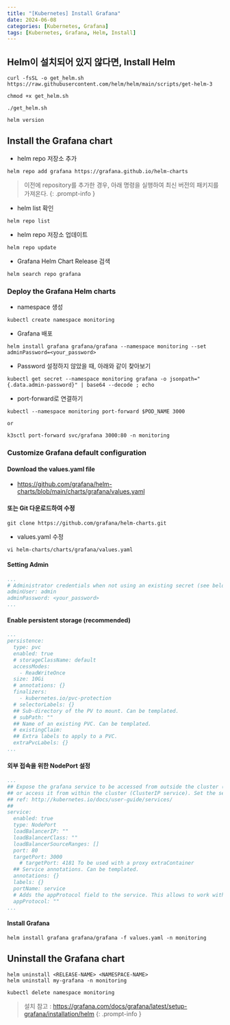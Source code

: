 ```yaml
---
title: "[Kubernetes] Install Grafana"
date: 2024-06-08
categories: [Kubernetes, Grafana]
tags: [Kubernetes, Grafana, Helm, Install]
---
```


## Helm이 설치되어 있지 않다면, Install Helm
```
curl -fsSL -o get_helm.sh https://raw.githubusercontent.com/helm/helm/main/scripts/get-helm-3

chmod +x get_helm.sh

./get_helm.sh

helm version
```

## Install the Grafana chart
- helm repo 저장소 추가

```
helm repo add grafana https://grafana.github.io/helm-charts
```

> 이전에 repository를 추가한 경우, 아래 명령을 실행하여 최신 버전의 패키지를 가져온다.
{: .prompt-info }

- helm list 확인

```
helm repo list
```

- helm repo 저장소 업데이트
```
helm repo update
```

- Grafana Helm Chart Release 검색

```
helm search repo grafana
```

### Deploy the Grafana Helm charts
- namespace 생성

```
kubectl create namespace monitoring
```

- Grafana 배포

```
helm install grafana grafana/grafana --namespace monitoring --set adminPassword=<your_password>
```

- Password 설정하지 않았을 때, 아래와 같이 찾아보기

```
kubectl get secret --namespace monitoring grafana -o jsonpath="{.data.admin-password}" | base64 --decode ; echo
```

- port-forward로 연결하기

```
kubectl --namespace monitoring port-forward $POD_NAME 3000

or

k3sctl port-forward svc/grafana 3000:80 -n monitoring
```

### Customize Grafana default configuration
#### Download the values.yaml file

- https://github.com/grafana/helm-charts/blob/main/charts/grafana/values.yaml


#### 또는 Git 다운로드하여 수정
```
git clone https://github.com/grafana/helm-charts.git
```

- values.yaml 수정
```
vi helm-charts/charts/grafana/values.yaml
```

#### Setting Admin

```yaml
...
# Administrator credentials when not using an existing secret (see below)
adminUser: admin
adminPassword: <your_password>
...
```

#### Enable persistent storage (recommended)

```yaml
...
persistence:
  type: pvc
  enabled: true
  # storageClassName: default
  accessModes:
    - ReadWriteOnce
  size: 10Gi
  # annotations: {}
  finalizers:
    - kubernetes.io/pvc-protection
  # selectorLabels: {}
  ## Sub-directory of the PV to mount. Can be templated.
  # subPath: ""
  ## Name of an existing PVC. Can be templated.
  # existingClaim:
  ## Extra labels to apply to a PVC.
  extraPvcLabels: {}
...
```

#### 외부 접속을 위한 NodePort 설정

```yaml
...
## Expose the grafana service to be accessed from outside the cluster (LoadBalancer service).
## or access it from within the cluster (ClusterIP service). Set the service type and the port to serve it.
## ref: http://kubernetes.io/docs/user-guide/services/
##
service:
  enabled: true
  type: NodePort
  loadBalancerIP: ""
  loadBalancerClass: ""
  loadBalancerSourceRanges: []
  port: 80
  targetPort: 3000
    # targetPort: 4181 To be used with a proxy extraContainer
  ## Service annotations. Can be templated.
  annotations: {}
  labels: {}
  portName: service
  # Adds the appProtocol field to the service. This allows to work with istio protocol selection. Ex: "http" or "tcp"
  appProtocol: ""
...
```

#### Install Grafana

```
helm install grafana grafana/grafana -f values.yaml -n monitoring
```

## Uninstall the Grafana chart

```
helm uninstall <RELEASE-NAME> <NAMESPACE-NAME>
helm uninstall my-grafana -n monitoring
```

```
kubectl delete namespace monitoring
```

> 설치 참고 : https://grafana.com/docs/grafana/latest/setup-grafana/installation/helm
{: .prompt-info }